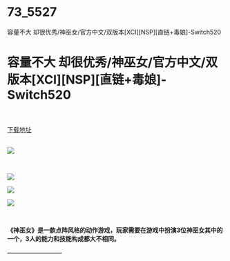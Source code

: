 # 73_5527
容量不大 却很优秀/神巫女/官方中文/双版本[XCI][NSP][直链+毒娘]-Switch520
# 容量不大 却很优秀/神巫女/官方中文/双版本[XCI][NSP][直链+毒娘]-Switch520
 <br/></br>
[下载地址](https://www.switch520.cc/article/5527 "下载地址")
<br/></br>

<p><strong><img src="https://ae01.alicdn.com/kf/U1e66bd153b8d4ecda3f726a91cd8a0bdl.jpg"></strong></p>
<p>&nbsp;</p>
<p><strong><img src="https://ae01.alicdn.com/kf/Uccf10ed9d94f40a1925df56fc69abb917.jpg"></strong></p>
<p><strong><img src="https://ae01.alicdn.com/kf/U38cda274fa9b470892e84656a157e3a2T.jpg"></strong></p>
<p><strong><img src="https://ae01.alicdn.com/kf/Uf4bf74b6b25c4de7a02aa100e5c6c8a7w.jpg"></strong></p>
<p>&nbsp;</p>
<p><strong>《神巫女》是一款点阵风格的动作游戏，玩家需要在游戏中扮演3位神巫女其中的一个，3人的能力和技能构成都大不相同。</strong></p>
<p><strong>—————————</strong></p>
